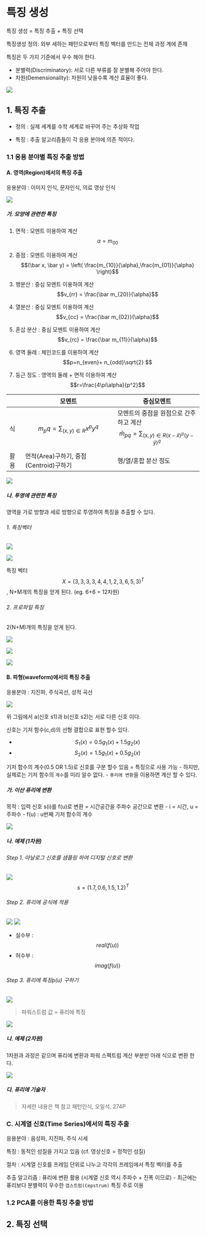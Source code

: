 # 특징 생성 

특징 생성 = 특징 추출 + 특징 선택 

특징생성 정의: 외부 세하는 패턴으로부터 특징 벡터를 만드는 전체 과정 계에 존재

특징은 두 가지 기준에서 우수 해야 한다. 
- 분별력(Discriminatory): 서로 다른 부류를 잘 분별해 주어야 한다. 
- 차원(Demensionality): 차원이 낮을수록 계산 효율이 좋다. 

![](http://i.imgur.com/its92PD.png)

## 1. 특징 추출 
- 정의 : 실제 세계를 수학 세계로 바꾸어 주는 추상화 작업 

- 특징 : 추출 알고리즘들이 각 응용 분야에 의존 적이다. 

### 1.1 응용 분야별 특징 추출 방법 

#### A. 영역(Region)에서의 특징 추출 

응용분야 : 이미지 인식, 문자인식, 의료 영상 인식 

![](http://i.imgur.com/NhNSmfE.png)

##### 가. 모양에 관련한 특징 

1. 면적 : 모멘트 이용하여 계산 $$\alpha = m_{00}$$

2. 중점 : 모멘트 이용하여 계산 $$(\bar x, \bar y) = \left( \frac{m_{10}}{\alpha},\frac{m_{01}}{\alpha} \right)$$

3. 행분산 : 중심 모멘트 이용하여 계산 $$v_{rr} = \frac{\bar m_{20}}{\alpha}$$

4. 열분산 : 중심 모멘트 이용하여 계산 $$v_{cc} = \frac{\bar m_{02}}{\alpha}$$

5. 혼삽 분산 : 중심 모멘트 이용하여 계산 $$v_{rc} = \frac{\bar m_{11}}{\alpha}$$

6. 영역 둘례 : 체인코드를 이용하여 계산 $$p=n_{even}+ n_{odd}\sqrt{2} $$

7. 둥근 정도 : 영역의 둘례 + 면적 이용하여 계산  $$r=\frac{4\pi\alpha}{p^2}$$

||모멘트|중심모멘트|
|-|-|-|
|식|$$m_pq = \sum_{(x,y) \in R}x^py^q$$|모멘트의 중점을 원점으로 간주 하고 계산<br> $$\bar{m}_{pq} = \sum_{(x,y) \in R (x-\bar x)^p(y-\bar y)^q} $$
|활용|먼적(Area)구하기, 중점(Centroid)구하기|행/열/혼합 분산 정도|

![](http://i.imgur.com/UUXhlhV.png)

##### 나. 투영에 관련한 특징 

영역을 가로 방향과 세로 방향으로 투영하여 특징을 추출할 수 있다. 



###### 1. 특징벡터 
![](http://i.imgur.com/njtTJmP.png)

![](http://i.imgur.com/PjS2r1b.png)

특징 벡터 $$X = (3,3,3,3,4,4,1,2,3,6,5,3)^T$$, N+M개의 특징을 얻게 된다. (eg. 6+6 = 12차원)


###### 2. 프로파일 특징 
2(N+M)개의 특징을 얻게 된다. 

![](http://i.imgur.com/qjxbX4t.png)

![](http://i.imgur.com/kSTtnFI.png)

![](http://i.imgur.com/4LWktxy.png)


#### B. 파형(waveform)에서의 특징 추출 

응용분야 : 지진파, 주식곡선, 성적 곡선

![](http://i.imgur.com/WB6f7WD.png)

위 그림에서 a(신호 s1)과 b(신호 s2)는 서로 다른 신호 이다. 

신호는 기저 함수(c,d)의 선형 결합으로 표현 할수 있다. 

- $$S_1(x) = 0.5g_1(x)+1.5g_2(x)$$
- $$S_2(x) = 1.5g_1(x)+0.5g_2(x)$$

기저 함수의 계수(0.5 OR 1.5)로 신호를 구분 할수 있음 = 특징으로 사용 가능 
    - 하지만, 실제로는 기저 함수의 `계수`를 미리 알수 없다. 
    - `퓨리에 변환`을 이용하면 계산 할 수 있다. 

##### 가. 이산 퓨리에 변환 
목적 : 입력 신호 s(i)를 f(u)로 변환 = 시간공간을 주파수 공간으로 변환 
    - i = 시간, u = 주파수 
    - f(u) : u번째 기저 함수의 계수 

![](http://i.imgur.com/t5lpDvj.png)

##### 나. 예제 (1차원)

###### Step 1. 아날로그 신호를 샘플링 하여 디지털 신호로 변환 

![](http://i.imgur.com/UJO5cDC.png)
$$s=(1.7,0.6,1.5,1.2)^T$$

###### Step 2. 퓨리에 공식에 적용 

![](http://i.imgur.com/9wQqnfh.png)
![](http://i.imgur.com/YtICE1W.png)
- 실수부 : $$real(f(u))$$
- 허수부 : $$imag(f(u))$$

###### Step 3. 퓨리에 특징p(u) 구하기 

![](http://i.imgur.com/dATzzjV.png)

> 파워스트럼 값 = 퓨리에 특징 

![](http://i.imgur.com/FPYrQnF.png)

##### 나. 예제 (2차원)

1차원과 과정은 같으며 퓨리에 변환과 파워 스펙트럼 계산 부분만 아래 식으로 변환 한다. 

![](http://i.imgur.com/DTzNabS.png)

##### 다. 퓨리에 기술자 

> 자세한 내용은 책 참고 패턴인식, 오일석, 274P


### C. 시계열 신호(Time Series)에서의 특징 추출 

응용분야 : 음성파, 지진파, 주식 시세 

특징 : 동적인 성질을 가지고 있음 (cf. 영상신호 = 정적인 성질)

절차 : 시계열 신호를 프레임 단위로 나누고 각각의 프레임에서 특징 벡터를 추출 

추출 알고리즘 : 퓨리에 변환 활용 (시계열 신호 역시 주파수 + 진폭 이므로)
    - 최근에는 퓨리보다 분별력이 우수한 `갭스트럼(Cepstrum)` 특징 주로 이용 


### 1.2 PCA를 이용한 특징 추출 방법 



## 2. 특징 선택



































